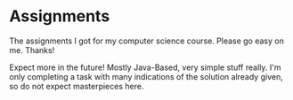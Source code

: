 # Assignments
The assignments I got for my computer science course.
Please go easy on me. Thanks!

Expect more in the future!
Mostly Java-Based, very simple stuff really. I'm only completing a task with many indications of the solution already given, so do not expect masterpieces here.



